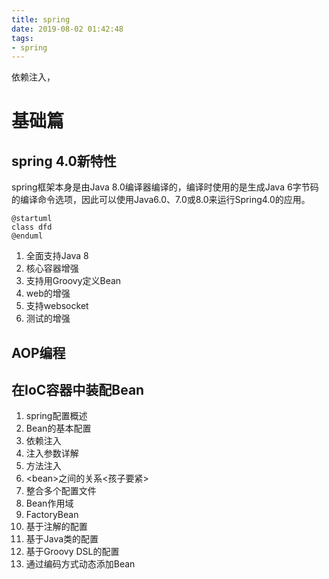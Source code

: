 ```yaml
---
title: spring
date: 2019-08-02 01:42:48
tags:
- spring
---
```

依赖注入，
<!-- more -->
# 基础篇
## spring 4.0新特性
spring框架本身是由Java 8.0编译器编译的，编译时使用的是生成Java 6字节码的编译命令选项，因此可以使用Java6.0、7.0或8.0来运行Spring4.0的应用。
```puml
@startuml
class dfd
@enduml
```
1. 全面支持Java 8
2. 核心容器增强
3. 支持用Groovy定义Bean
4. web的增强
5. 支持websocket
6. 测试的增强

## AOP编程
## 在IoC容器中装配Bean
01. spring配置概述
02. Bean的基本配置
03. 依赖注入
04. 注入参数详解
05. 方法注入
06. &lt;bean&gt;之间的关系&lt;孩子要紧&gt;
07. 整合多个配置文件
08. Bean作用域
09. FactoryBean
10. 基于注解的配置
11. 基于Java类的配置
12. 基于Groovy DSL的配置
13. 通过编码方式动态添加Bean
